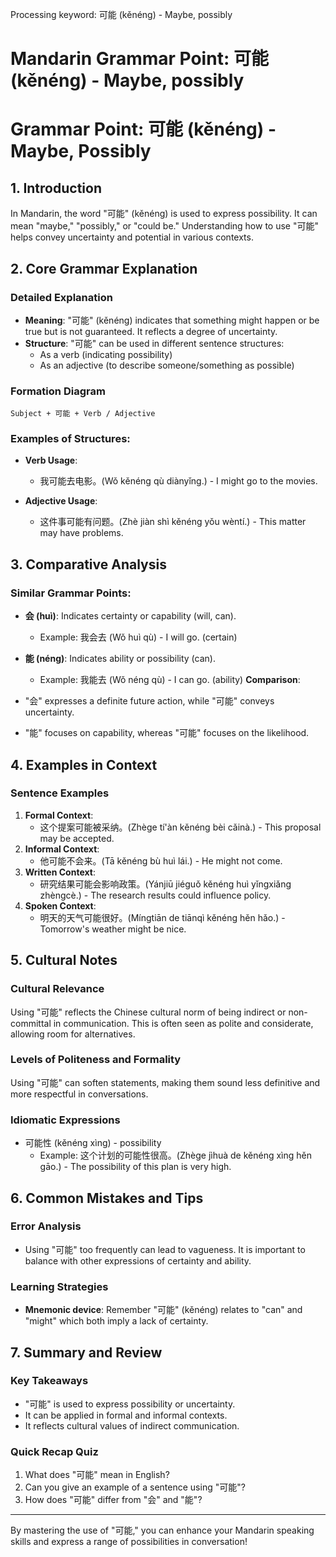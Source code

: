 Processing keyword: 可能 (kěnéng) - Maybe, possibly
# Mandarin Grammar Point: 可能 (kěnéng) - Maybe, possibly
# Grammar Point: 可能 (kěnéng) - Maybe, Possibly
## 1. Introduction
In Mandarin, the word "可能" (kěnéng) is used to express possibility. It can mean "maybe," "possibly," or "could be." Understanding how to use "可能" helps convey uncertainty and potential in various contexts.
## 2. Core Grammar Explanation
### Detailed Explanation
- **Meaning**: "可能" (kěnéng) indicates that something might happen or be true but is not guaranteed. It reflects a degree of uncertainty.
- **Structure**: "可能" can be used in different sentence structures:
  - As a verb (indicating possibility)
  - As an adjective (to describe someone/something as possible)
### Formation Diagram
```plaintext
Subject + 可能 + Verb / Adjective
```
### Examples of Structures:
- **Verb Usage**: 
  - 我可能去电影。(Wǒ kěnéng qù diànyǐng.) - I might go to the movies.
  
- **Adjective Usage**:
  - 这件事可能有问题。(Zhè jiàn shì kěnéng yǒu wèntí.) - This matter may have problems.
## 3. Comparative Analysis
### Similar Grammar Points:
- **会 (huì)**: Indicates certainty or capability (will, can).
  - Example: 我会去 (Wǒ huì qù) - I will go. (certain)
  
- **能 (néng)**: Indicates ability or possibility (can).
  - Example: 我能去 (Wǒ néng qù) - I can go. (ability)
**Comparison**:
- "会" expresses a definite future action, while "可能" conveys uncertainty.
- "能" focuses on capability, whereas "可能" focuses on the likelihood.
## 4. Examples in Context
### Sentence Examples
1. **Formal Context**:
   - 这个提案可能被采纳。(Zhège tí'àn kěnéng bèi cǎinà.) - This proposal may be accepted.
2. **Informal Context**:
   - 他可能不会来。(Tā kěnéng bù huì lái.) - He might not come.
3. **Written Context**:
   - 研究结果可能会影响政策。(Yánjiū jiéguǒ kěnéng huì yǐngxiǎng zhèngcè.) - The research results could influence policy.
4. **Spoken Context**:
   - 明天的天气可能很好。(Míngtiān de tiānqì kěnéng hěn hǎo.) - Tomorrow's weather might be nice.
## 5. Cultural Notes
### Cultural Relevance
Using "可能" reflects the Chinese cultural norm of being indirect or non-committal in communication. This is often seen as polite and considerate, allowing room for alternatives.
### Levels of Politeness and Formality
Using "可能" can soften statements, making them sound less definitive and more respectful in conversations.
### Idiomatic Expressions
- 可能性 (kěnéng xìng) - possibility
  - Example: 这个计划的可能性很高。(Zhège jìhuà de kěnéng xìng hěn gāo.) - The possibility of this plan is very high.
## 6. Common Mistakes and Tips
### Error Analysis
- Using "可能" too frequently can lead to vagueness. It is important to balance with other expressions of certainty and ability.
  
### Learning Strategies
- **Mnemonic device**: Remember "可能" (kěnéng) relates to "can" and "might" which both imply a lack of certainty.
## 7. Summary and Review
### Key Takeaways
- "可能" is used to express possibility or uncertainty.
- It can be applied in formal and informal contexts.
- It reflects cultural values of indirect communication.
### Quick Recap Quiz
1. What does "可能" mean in English?
2. Can you give an example of a sentence using "可能"?
3. How does "可能" differ from "会" and "能"? 
---
By mastering the use of "可能," you can enhance your Mandarin speaking skills and express a range of possibilities in conversation!
